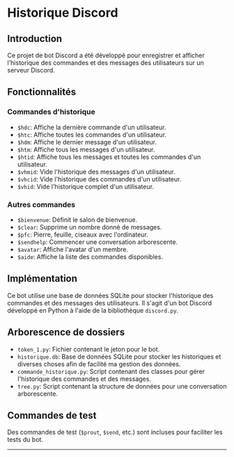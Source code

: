 # Historique Discord

## Introduction
Ce projet de bot Discord a été développé pour enregistrer et afficher l'historique des commandes et des messages des utilisateurs sur un serveur Discord.

## Fonctionnalités

### Commandes d'historique
- `$hdc`: Affiche la dernière commande d'un utilisateur.
- `$htc`: Affiche toutes les commandes d'un utilisateur.
- `$hdm`: Affiche le dernier message d'un utilisateur.
- `$htm`: Affiche tous les messages d'un utilisateur.
- `$htid`: Affiche tous les messages et toutes les commandes d'un utilisateur.
- `$vhmid`: Vide l'historique des messages d'un utilisateur.
- `$vhcid`: Vide l'historique des commandes d'un utilisateur.
- `$vhid`: Vide l'historique complet d'un utilisateur.

### Autres commandes
- `$bienvenue`: Définit le salon de bienvenue.
- `$clear`: Supprime un nombre donné de messages.
- `$pfc`: Pierre, feuille, ciseaux avec l'ordinateur.
- `$sendhelp`: Commencer une conversation arborescente.
- `$avatar`: Affiche l'avatar d'un membre.
- `$aide`: Affiche la liste des commandes disponibles.

## Implémentation
Ce bot utilise une base de données SQLite pour stocker l'historique des commandes et des messages des utilisateurs. Il s'agit d'un bot Discord développé en Python à l'aide de la bibliothèque `discord.py`.

## Arborescence de dossiers
- `token_1.py`: Fichier contenant le jeton pour le bot.
- `historique.db`: Base de données SQLite pour stocker les historiques et diverses choses afin de facilité ma gestion des données.
- `commande_historique.py`: Script contenant des classes pour gérer l'historique des commandes et des messages.
- `tree.py`: Script contenant la structure de données pour une conversation arborescente.

## Commandes de test
Des commandes de test (`$prout`, `$send`, etc.) sont incluses pour faciliter les tests du bot.

---

